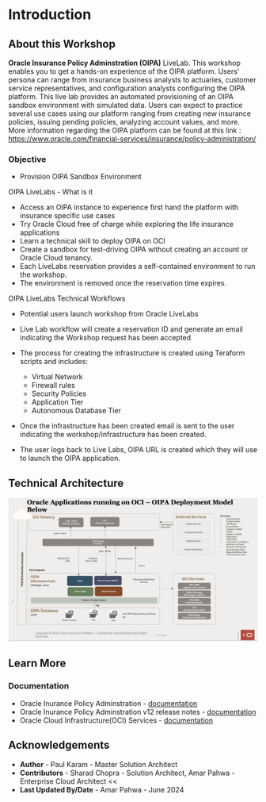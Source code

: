 # Introduction

## About this Workshop


**Oracle Insurance Policy Adminstration (OIPA)** LiveLab. This workshop enables you to get a hands-on experience of the OIPA platform.  Users' persona can range from insurance business analysts to actuaries, customer service representatives, and configuration analysts configuring the OIPA platform.  This live lab provides an automated provisioning of an OIPA sandbox environment with simulated data. Users can expect to practice several use cases using our platform ranging from creating new insurance policies, issuing pending policies, analyzing account values, and more.  More information regarding the OIPA platform can be found at this link : https://www.oracle.com/financial-services/insurance/policy-administration/



### Objective
* Provision OIPA Sandbox Environment

OIPA LiveLabs - What is it
* Access an  OIPA instance to experience first hand the platform with insurance specific use cases
* Try Oracle Cloud free of charge while exploring the life insurance applications
* Learn a technical skill to deploy OIPA on OCI
* Create a sandbox for test-driving OIPA without creating an account or Oracle Cloud tenancy. 
* Each LiveLabs reservation provides a self-contained environment to run the workshop. 
* The environment is removed once the reservation time expires.

OIPA LiveLabs Technical Workflows

* Potential users launch workshop from Oracle LiveLabs
* Live Lab workflow will create a reservation ID and generate an email indicating the Workshop request has been accepted
* The process for creating the infrastructure is created using Teraform scripts and includes:

    * Virtual Network
    * Firewall rules
    * Security Policies
    * Application Tier
    * Autonomous Database Tier
* Once the infrastructure has been created email is sent to the user indicating the workshop/infrastructure has been created.
* The user logs back to Live Labs, OIPA URL is created which they will use to launch the OIPA application.



## Technical Architecture

![Technical Architecture](./images/FunctionalArchitecture.png)



## Learn More

###  Documentation
- Oracle Inurance Policy Adminstration - [documentation](https://www.oracle.com/financial-services/insurance/life-annuity)
- Oracle Inurance Policy Adminstration v12 release notes - [documentation](https://docs.oracle.com/cd/F56930_01/index.html)
- Oracle Cloud Infrastructure(OCI) Services - [documentation](https://docs.oracle.com/en-us/iaas/Content/services.htm)



## Acknowledgements
* **Author** - Paul Karam - Master Solution Architect
* **Contributors** -  Sharad Chopra - Solution Architect, Amar Pahwa - Enterprise Cloud Architect
<<
* **Last Updated By/Date** - Amar Pahwa - June 2024

